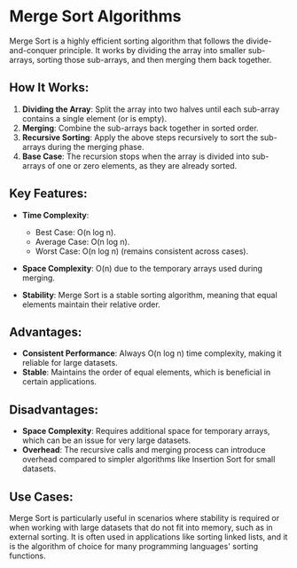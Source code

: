 # Merge Sort Algorithms

Merge Sort is a highly efficient sorting algorithm that follows the divide-and-conquer principle. It works by dividing the array into smaller sub-arrays, sorting those sub-arrays, and then merging them back together.

## How It Works:

1. **Dividing the Array**: Split the array into two halves until each sub-array contains a single element (or is empty).
2. **Merging**: Combine the sub-arrays back together in sorted order.
3. **Recursive Sorting**: Apply the above steps recursively to sort the sub-arrays during the merging phase.
4. **Base Case**: The recursion stops when the array is divided into sub-arrays of one or zero elements, as they are already sorted.

## Key Features:

- **Time Complexity**:
  - Best Case: O(n log n).
  - Average Case: O(n log n).
  - Worst Case: O(n log n) (remains consistent across cases).
- **Space Complexity**: O(n) due to the temporary arrays used during merging.

- **Stability**: Merge Sort is a stable sorting algorithm, meaning that equal elements maintain their relative order.

## Advantages:

- **Consistent Performance**: Always O(n log n) time complexity, making it reliable for large datasets.
- **Stable**: Maintains the order of equal elements, which is beneficial in certain applications.

## Disadvantages:

- **Space Complexity**: Requires additional space for temporary arrays, which can be an issue for very large datasets.
- **Overhead**: The recursive calls and merging process can introduce overhead compared to simpler algorithms like Insertion Sort for small datasets.

## Use Cases:

Merge Sort is particularly useful in scenarios where stability is required or when working with large datasets that do not fit into memory, such as in external sorting. It is often used in applications like sorting linked lists, and it is the algorithm of choice for many programming languages' sorting functions.
